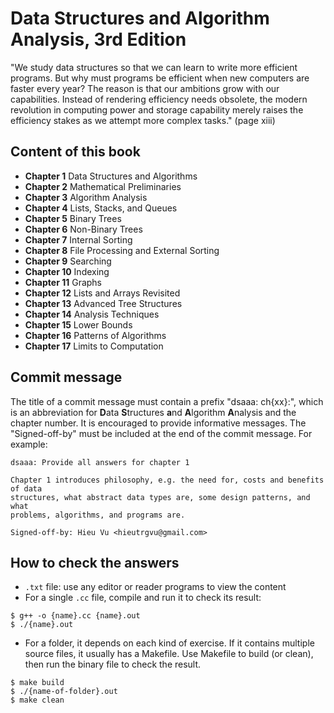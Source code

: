 # Data Structures and Algorithm Analysis, 3rd Edition
"We study data structures so that we can learn to write more efficient programs.
But why must programs be efficient when new computers are faster every year?
The reason is that our ambitions grow with our capabilities. Instead of
rendering efficiency needs obsolete, the modern revolution in computing power
and storage capability merely raises the efficiency stakes as we attempt more
complex tasks." (page xiii)

## Content of this book
+ **Chapter 1** Data Structures and Algorithms
+ **Chapter 2** Mathematical Preliminaries
+ **Chapter 3** Algorithm Analysis
+ **Chapter 4** Lists, Stacks, and Queues
+ **Chapter 5** Binary Trees
+ **Chapter 6** Non-Binary Trees
+ **Chapter 7** Internal Sorting
+ **Chapter 8** File Processing and External Sorting
+ **Chapter 9** Searching
+ **Chapter 10** Indexing
+ **Chapter 11** Graphs
+ **Chapter 12** Lists and Arrays Revisited
+ **Chapter 13** Advanced Tree Structures
+ **Chapter 14** Analysis Techniques
+ **Chapter 15** Lower Bounds
+ **Chapter 16** Patterns of Algorithms
+ **Chapter 17** Limits to Computation

## Commit message
The title of a commit message must contain a prefix "dsaaa: ch{xx}:", which is
an abbreviation for **D**ata **S**tructures **a**nd **A**lgorithm **A**nalysis
and the chapter number. It is encouraged to provide informative messages. The
"Signed-off-by" must be included at the end of the commit message. For example:
```
dsaaa: Provide all answers for chapter 1

Chapter 1 introduces philosophy, e.g. the need for, costs and benefits of data
structures, what abstract data types are, some design patterns, and what
problems, algorithms, and programs are.

Signed-off-by: Hieu Vu <hieutrgvu@gmail.com>
```

## How to check the answers
+ `.txt` file: use any editor or reader programs to view the content
+ For a single `.cc` file, compile and run it to check its result:
```
$ g++ -o {name}.cc {name}.out
$ ./{name}.out
```
+ For a folder, it depends on each kind of exercise. If it contains multiple
source files, it usually has a Makefile. Use Makefile to build (or clean),
then run the binary file to check the result.
```
$ make build
$ ./{name-of-folder}.out
$ make clean
```
